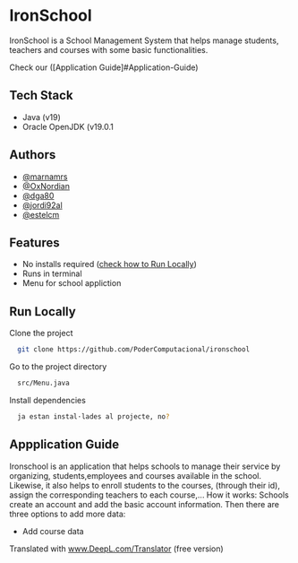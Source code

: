 
# IronSchool

IronSchool is a School Management System that helps manage students, teachers and courses with some basic functionalities.

Check our ([Application Guide]#Application-Guide)




## Tech Stack
- Java (v19)
- Oracle OpenJDK (v19.0.1
## Authors

- [@marnamrs](https://github.com/marnamrs)
- [@OxNordian](https://github.com/0xNordian)
- [@dga80](https://github.com/dga80)
- [@jordi92al](https://github.com/@jordi92al)
- [@estelcm](https://github.com/estelcm)



## Features

- No installs required ([check how to Run Locally](#run-locally))
- Runs in terminal
- Menu for school appliction




## Run Locally

Clone the project

```bash
  git clone https://github.com/PoderComputacional/ironschool
```

Go to the project directory

```bash
  src/Menu.java
```

Install dependencies

```bash
  ja estan instal·lades al projecte, no?
```



## Appplication Guide
Ironschool is an application that helps schools to manage their service by organizing, students,employees and courses available in the school. Likewise, it also helps to enroll students to the courses, (through their id), assign the corresponding teachers to each course,...
How it works:
Schools create an account and add the basic account information.
Then there are three options to add more data:
- Add course data

Translated with www.DeepL.com/Translator (free version)